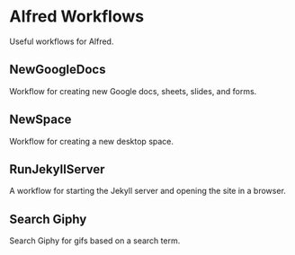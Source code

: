 # Alfred Workflows

Useful workflows for Alfred.

## NewGoogleDocs
Workflow for creating new Google docs, sheets, slides, and forms.

## NewSpace
Workflow for creating a new desktop space.

## RunJekyllServer
A workflow for starting the Jekyll server and opening the site in a browser.

## Search Giphy
Search Giphy for gifs based on a search term.
